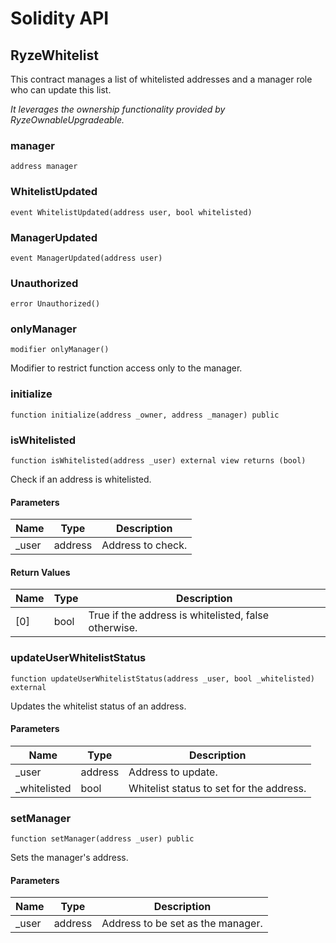 # Solidity API

## RyzeWhitelist

This contract manages a list of whitelisted addresses and a manager role who can update this list.

_It leverages the ownership functionality provided by RyzeOwnableUpgradeable._

### manager

```solidity
address manager
```

### WhitelistUpdated

```solidity
event WhitelistUpdated(address user, bool whitelisted)
```

### ManagerUpdated

```solidity
event ManagerUpdated(address user)
```

### Unauthorized

```solidity
error Unauthorized()
```

### onlyManager

```solidity
modifier onlyManager()
```

Modifier to restrict function access only to the manager.

### initialize

```solidity
function initialize(address _owner, address _manager) public
```

### isWhitelisted

```solidity
function isWhitelisted(address _user) external view returns (bool)
```

Check if an address is whitelisted.

#### Parameters

| Name | Type | Description |
| ---- | ---- | ----------- |
| _user | address | Address to check. |

#### Return Values

| Name | Type | Description |
| ---- | ---- | ----------- |
| [0] | bool | True if the address is whitelisted, false otherwise. |

### updateUserWhitelistStatus

```solidity
function updateUserWhitelistStatus(address _user, bool _whitelisted) external
```

Updates the whitelist status of an address.

#### Parameters

| Name | Type | Description |
| ---- | ---- | ----------- |
| _user | address | Address to update. |
| _whitelisted | bool | Whitelist status to set for the address. |

### setManager

```solidity
function setManager(address _user) public
```

Sets the manager's address.

#### Parameters

| Name | Type | Description |
| ---- | ---- | ----------- |
| _user | address | Address to be set as the manager. |

